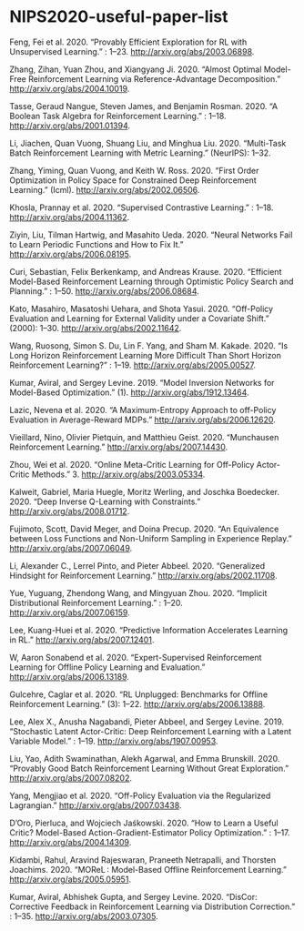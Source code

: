 # NIPS2020-useful-paper-list

Feng, Fei et al. 2020. “Provably Efficient Exploration for RL with Unsupervised Learning.” : 1–23. http://arxiv.org/abs/2003.06898.

Zhang, Zihan, Yuan Zhou, and Xiangyang Ji. 2020. “Almost Optimal Model-Free Reinforcement Learning via Reference-Advantage Decomposition.” http://arxiv.org/abs/2004.10019.

Tasse, Geraud Nangue, Steven James, and Benjamin Rosman. 2020. “A Boolean Task Algebra for Reinforcement Learning.” : 1–18. http://arxiv.org/abs/2001.01394.

Li, Jiachen, Quan Vuong, Shuang Liu, and Minghua Liu. 2020. “Multi-Task Batch Reinforcement Learning with Metric Learning.” (NeurIPS): 1–32.

Zhang, Yiming, Quan Vuong, and Keith W. Ross. 2020. “First Order Optimization in Policy Space for Constrained Deep Reinforcement Learning.” (Icml). http://arxiv.org/abs/2002.06506.

Khosla, Prannay et al. 2020. “Supervised Contrastive Learning.” : 1–18. http://arxiv.org/abs/2004.11362.

Ziyin, Liu, Tilman Hartwig, and Masahito Ueda. 2020. “Neural Networks Fail to Learn Periodic Functions and How to Fix It.” http://arxiv.org/abs/2006.08195.

Curi, Sebastian, Felix Berkenkamp, and Andreas Krause. 2020. “Efficient Model-Based Reinforcement Learning through Optimistic Policy Search and Planning.” : 1–50. http://arxiv.org/abs/2006.08684.

Kato, Masahiro, Masatoshi Uehara, and Shota Yasui. 2020. “Off-Policy Evaluation and Learning for External Validity under a Covariate Shift.” (2000): 1–30. http://arxiv.org/abs/2002.11642.

Wang, Ruosong, Simon S. Du, Lin F. Yang, and Sham M. Kakade. 2020. “Is Long Horizon Reinforcement Learning More Difficult Than Short Horizon Reinforcement Learning?” : 1–19. http://arxiv.org/abs/2005.00527.

Kumar, Aviral, and Sergey Levine. 2019. “Model Inversion Networks for Model-Based Optimization.” (1). http://arxiv.org/abs/1912.13464.

Lazic, Nevena et al. 2020. “A Maximum-Entropy Approach to off-Policy Evaluation in Average-Reward MDPs.” http://arxiv.org/abs/2006.12620.

Vieillard, Nino, Olivier Pietquin, and Matthieu Geist. 2020. “Munchausen Reinforcement Learning.” http://arxiv.org/abs/2007.14430.

Zhou, Wei et al. 2020. “Online Meta-Critic Learning for Off-Policy Actor-Critic Methods.” 3. http://arxiv.org/abs/2003.05334.

Kalweit, Gabriel, Maria Huegle, Moritz Werling, and Joschka Boedecker. 2020. “Deep Inverse Q-Learning with Constraints.” http://arxiv.org/abs/2008.01712.

Fujimoto, Scott, David Meger, and Doina Precup. 2020. “An Equivalence between Loss Functions and Non-Uniform Sampling in Experience Replay.” http://arxiv.org/abs/2007.06049.

Li, Alexander C., Lerrel Pinto, and Pieter Abbeel. 2020. “Generalized Hindsight for Reinforcement Learning.” http://arxiv.org/abs/2002.11708.

Yue, Yuguang, Zhendong Wang, and Mingyuan Zhou. 2020. “Implicit Distributional Reinforcement Learning.” : 1–20. http://arxiv.org/abs/2007.06159.

Lee, Kuang-Huei et al. 2020. “Predictive Information Accelerates Learning in RL.” http://arxiv.org/abs/2007.12401.

W, Aaron Sonabend et al. 2020. “Expert-Supervised Reinforcement Learning for Offline Policy Learning and Evaluation.” http://arxiv.org/abs/2006.13189.

Gulcehre, Caglar et al. 2020. “RL Unplugged: Benchmarks for Offline Reinforcement Learning.” (3): 1–22. http://arxiv.org/abs/2006.13888.

Lee, Alex X., Anusha Nagabandi, Pieter Abbeel, and Sergey Levine. 2019. “Stochastic Latent Actor-Critic: Deep Reinforcement Learning with a Latent Variable Model.” : 1–19. http://arxiv.org/abs/1907.00953.

Liu, Yao, Adith Swaminathan, Alekh Agarwal, and Emma Brunskill. 2020. “Provably Good Batch Reinforcement Learning Without Great Exploration.” http://arxiv.org/abs/2007.08202.

Yang, Mengjiao et al. 2020. “Off-Policy Evaluation via the Regularized Lagrangian.” http://arxiv.org/abs/2007.03438.

D’Oro, Pierluca, and Wojciech Jaśkowski. 2020. “How to Learn a Useful Critic? Model-Based Action-Gradient-Estimator Policy Optimization.” : 1–17. http://arxiv.org/abs/2004.14309.

Kidambi, Rahul, Aravind Rajeswaran, Praneeth Netrapalli, and Thorsten Joachims. 2020. “MOReL : Model-Based Offline Reinforcement Learning.” http://arxiv.org/abs/2005.05951.

Kumar, Aviral, Abhishek Gupta, and Sergey Levine. 2020. “DisCor: Corrective Feedback in Reinforcement Learning via Distribution Correction.” : 1–35. http://arxiv.org/abs/2003.07305.
